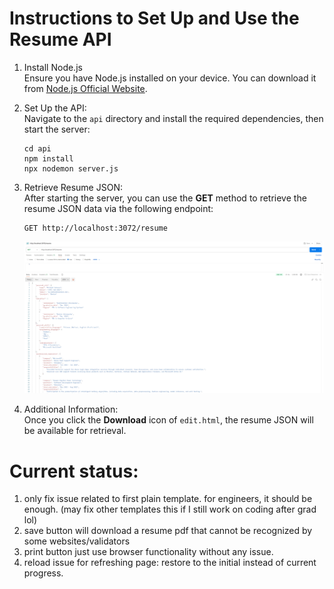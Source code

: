 # Instructions to Set Up and Use the Resume API

1. Install Node.js  
   Ensure you have Node.js installed on your device. You can download it from [Node.js Official Website](https://nodejs.org/).

2. Set Up the API:  
   Navigate to the `api` directory and install the required dependencies, then start the server:
   ```
   cd api
   npm install  
   npx nodemon server.js
   ```

3. Retrieve Resume JSON:  
   After starting the server, you can use the **GET** method to retrieve the resume JSON data via the following endpoint:  
   ```
   GET http://localhost:3072/resume
   ```
   ![Postman Example](postman-example.png)
4. Additional Information:  
   Once you click the **Download** icon of `edit.html`, the resume JSON will be available for retrieval. 

# Current status:
1) only fix issue related to first plain template. for engineers, it should be enough. (may fix other templates this if I still work on coding after grad lol)
2) save button will download a resume pdf that cannot be recognized by some websites/validators
3) print button just use browser functionality without any issue.
4) reload issue for refreshing page: restore to the initial instead of current progress.
   